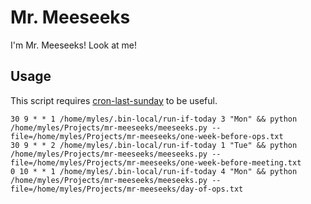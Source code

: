 # Mr. Meeseeks

I'm Mr. Meeseeks! Look at me!

## Usage

This script requires [cron-last-sunday](https://github.com/xr09/cron-last-sunday) to be useful.

```crontab
30 9 * * 1 /home/myles/.bin-local/run-if-today 3 "Mon" && python /home/myles/Projects/mr-meeseeks/meeseeks.py --file=/home/myles/Projects/mr-meeseeks/one-week-before-ops.txt
30 9 * * 2 /home/myles/.bin-local/run-if-today 1 "Tue" && python /home/myles/Projects/mr-meeseeks/meeseeks.py --file=/home/myles/Projects/mr-meeseeks/one-week-before-meeting.txt
0 10 * * 1 /home/myles/.bin-local/run-if-today 4 "Mon" && python /home/myles/Projects/mr-meeseeks/meeseeks.py --file=/home/myles/Projects/mr-meeseeks/day-of-ops.txt
```
